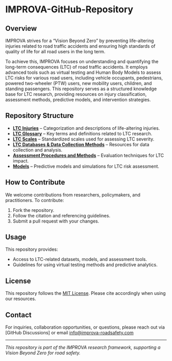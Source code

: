 # IMPROVA-GitHub-Repository

## Overview
IMPROVA strives for a “Vision Beyond Zero” by preventing life-altering injuries related to road traffic accidents and ensuring high standards of quality of life for all road users in the long term. 

To achieve this, IMPROVA focuses on understanding and quantifying the long-term consequences (LTC) of road traffic accidents. It employs advanced tools such as virtual testing and Human Body Models to assess LTC risks for various road users, including vehicle occupants, pedestrians, powered two-wheeler (PTW) users, new mobility users, children, and standing passengers. This repository serves as a structured knowledge base for LTC research, providing resources on injury classification, assessment methods, predictive models, and intervention strategies.

## Repository Structure

- [**LTC Injuries**](https://github.com/IMPROVA-RoadSafety/LTC-Injuries) – Categorization and descriptions of life-altering injuries.
- [**LTC Glossary**](https://github.com/IMPROVA-RoadSafety/LTC_Glossary) – Key terms and definitions related to LTC research.
- [**LTC Scales**](https://github.com/IMPROVA-RoadSafety/LTC_Scales) – Standardized scales used for assessing LTC severity.
- [**LTC Databases & Data Collection Methods**](https://github.com/IMPROVA-RoadSafety/LTC-Databases-Data-Collection-Methods) – Resources for data collection and analysis.
- [**Assessment Procedures and Methods**](https://github.com/IMPROVA-RoadSafety/Assessment-procedures-and-methods) – Evaluation techniques for LTC impact.
- [**Models**](https://github.com/IMPROVA-RoadSafety/Models) – Predictive models and simulations for LTC risk assessment.

## How to Contribute
We welcome contributions from researchers, policymakers, and practitioners. To contribute:
1. Fork the repository.
2. Follow the citation and referencing guidelines.
3. Submit a pull request with your changes.

## Usage
This repository provides:
- Access to LTC-related datasets, models, and assessment tools.
- Guidelines for using virtual testing methods and predictive analytics.

## License
This repository follows the [MIT License](LICENSE). Please cite accordingly when using our resources.

## Contact
For inquiries, collaboration opportunities, or questions, please reach out via [GitHub Discussions] or email info@improva-roadsafety.com

---

*This repository is part of the IMPROVA research framework, supporting a Vision Beyond Zero for road safety.*
